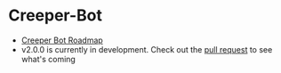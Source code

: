 # Creeper-Bot
- [Creeper Bot Roadmap](https://github.com/users/CreeperPlanet26/projects/2)
- v2.0.0 is currently in development. Check out the [pull request](/../../pull/2) to see what's coming
